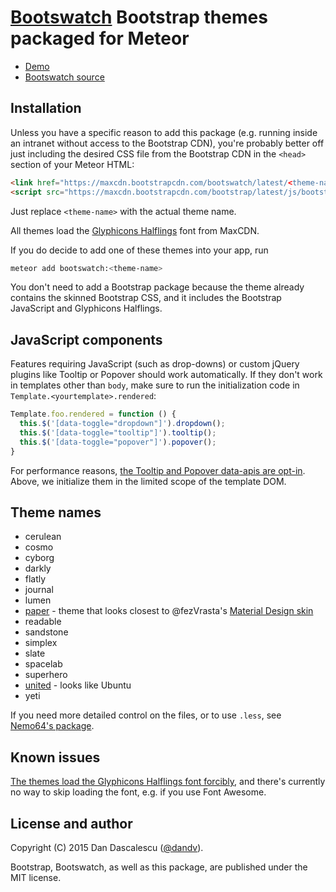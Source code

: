 # [Bootswatch](https://bootswatch.com/) Bootstrap themes packaged for Meteor

* [Demo](https://bootswatch.com)
* [Bootswatch source](https://github.com/thomaspark/bootswatch)

## Installation

Unless you have a specific reason to add this package (e.g. running inside an intranet without access to the Bootstrap CDN), you're probably better off just including the desired CSS file from the Bootstrap CDN in the `<head>` section of your Meteor HTML:

```html
<link href="https://maxcdn.bootstrapcdn.com/bootswatch/latest/<theme-name>/bootstrap.min.css" rel="stylesheet">
<script src="https://maxcdn.bootstrapcdn.com/bootstrap/latest/js/bootstrap.min.js"></script>
```

Just replace `<theme-name>` with the actual theme name.

All themes load the [Glyphicons Halflings](https://glyphicons.com/) font from MaxCDN.

If you do decide to add one of these themes into your app, run

```sh
meteor add bootswatch:<theme-name>
```

You don't need to add a Bootstrap package because the theme already contains the skinned Bootstrap CSS, and it includes the Bootstrap JavaScript and Glyphicons Halflings.


## JavaScript components

Features requiring JavaScript (such as drop-downs) or custom jQuery plugins like Tooltip or Popover should work automatically.
If they don't work in templates other than `body`, make sure to run the initialization code in `Template.<yourtemplate>.rendered`:

```js
Template.foo.rendered = function () {
  this.$('[data-toggle="dropdown"]').dropdown();
  this.$('[data-toggle="tooltip"]').tooltip();
  this.$('[data-toggle="popover"]').popover();
}
```

For performance reasons, [the Tooltip and Popover data-apis are opt-in](http://getbootstrap.com/javascript/#popovers).
Above, we initialize them in the limited scope of the template DOM.


## Theme names

* cerulean
* cosmo
* cyborg
* darkly
* flatly
* journal
* lumen
* [paper](https://bootswatch.com/paper/) - theme that looks closest to @fezVrasta's [Material Design skin](https://atmospherejs.com/fezvrasta/bootstrap-material-design)
* readable
* sandstone
* simplex
* slate
* spacelab
* superhero
* [united](https://bootswatch.com/united/) - looks like Ubuntu
* yeti

If you need more detailed control on the files, or to use `.less`, see [Nemo64's package](https://github.com/Nemo64/meteor-bootstrap).


## Known issues

[The themes load the Glyphicons Halflings font forcibly](https://github.com/thomaspark/bootswatch/issues/466), and there's currently no way to skip loading the font, e.g. if you use Font Awesome.


## License and author

Copyright (C) 2015 Dan Dascalescu ([@dandv](https://github.com/dandv)).

Bootstrap, Bootswatch, as well as this package, are published under the MIT license.
